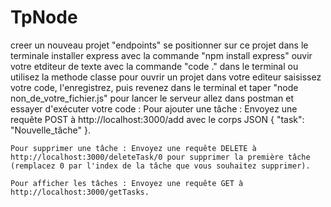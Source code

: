 # TpNode
creer un nouveau projet "endpoints"
se positionner sur ce projet dans le terminale
installer express avec la commande "npm install express"
ouvir votre etditeur de texte avec la commande  "code ." dans le terminal ou utilisez la methode classe pour ouvrir un projet dans votre editeur
saisissez votre code, l'enregistrez, puis revenez dans le terminal et taper "node non_de_votre_fichier.js" pour lancer le serveur
allez dans postman et essayer d'exécuter votre code : 
    Pour ajouter une tâche : Envoyez une requête POST à http://localhost:3000/add avec le corps JSON { "task": "Nouvelle_tâche" }.

    Pour supprimer une tâche : Envoyez une requête DELETE à http://localhost:3000/deleteTask/0 pour supprimer la première tâche (remplacez 0 par l'index de la tâche que vous souhaitez supprimer).

    Pour afficher les tâches : Envoyez une requête GET à http://localhost:3000/getTasks.
